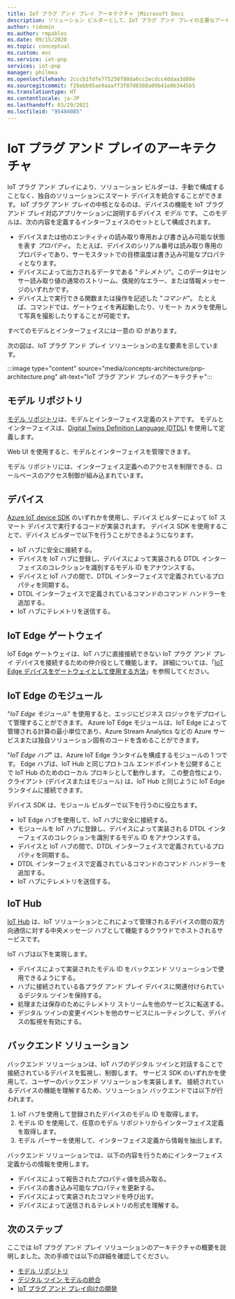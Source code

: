 ```yaml
---
title: IoT プラグ アンド プレイ アーキテクチャ |Microsoft Docs
description: ソリューション ビルダーとして、IoT プラグ アンド プレイの主要なアーキテクチャ要素について理解します。
author: ridomin
ms.author: rmpablos
ms.date: 09/15/2020
ms.topic: conceptual
ms.custom: mvc
ms.service: iot-pnp
services: iot-pnp
manager: philmea
ms.openlocfilehash: 2cccb1fdfe775250f80da6cc2ecdcc4ddaa3d88e
ms.sourcegitcommit: f28ebb95ae9aaaff3f87d8388a09b41e0b3445b5
ms.translationtype: HT
ms.contentlocale: ja-JP
ms.lasthandoff: 03/29/2021
ms.locfileid: "95484085"
---
```

# <a name="iot-plug-and-play-architecture"></a>IoT プラグ アンド プレイのアーキテクチャ

IoT プラグ アンド プレイにより、ソリューション ビルダーは、手動で構成することなく、独自のソリューションにスマート デバイスを統合することができます。 IoT プラグ アンド プレイの中核となるのは、デバイスの機能を IoT プラグ アンド プレイ対応アプリケーションに説明するデバイス _モデル_ です。 このモデルは、次の内容を定義するインターフェイスのセットとして構成されます。

- デバイスまたは他のエンティティの読み取り専用および書き込み可能な状態を表す _プロパティ_。 たとえば、デバイスのシリアル番号は読み取り専用のプロパティであり、サーモスタットでの目標温度は書き込み可能なプロパティとなります。
- デバイスによって出力されるデータである "_テレメトリ_"。このデータはセンサー読み取り値の通常のストリーム、偶発的なエラー、または情報メッセージのいずれかです。
- デバイス上で実行できる関数または操作を記述した "_コマンド_"。 たとえば、コマンドでは、ゲートウェイを再起動したり、リモート カメラを使用して写真を撮影したりすることが可能です。

すべてのモデルとインターフェイスには一意の ID があります。

次の図は、IoT プラグ アンド プレイ ソリューションの主な要素を示しています。

:::image type="content" source="media/concepts-architecture/pnp-architecture.png" alt-text="IoT プラグ アンド プレイのアーキテクチャ":::

## <a name="model-repository"></a>モデル リポジトリ

[モデル リポジトリ](./concepts-model-repository.md)は、モデルとインターフェイス定義のストアです。 モデルとインターフェイスは、[Digital Twins Definition Language (DTDL)](https://github.com/Azure/opendigitaltwins-dtdl) を使用して定義します。

Web UI を使用すると、モデルとインターフェイスを管理できます。

モデル リポジトリには、インターフェイス定義へのアクセスを制限できる、ロールベースのアクセス制御が組み込まれています。

## <a name="devices"></a>デバイス

[Azure IoT device SDK](./libraries-sdks.md) のいずれかを使用し、デバイス ビルダーによって IoT スマート デバイスで実行するコードが実装されます。 デバイス SDK を使用することで、デバイス ビルダーで以下を行うことができるようになります。

- IoT ハブに安全に接続する。
- デバイスを IoT ハブに登録し、デバイスによって実装される DTDL インターフェイスのコレクションを識別するモデル ID をアナウンスする。
- デバイスと IoT ハブの間で、DTDL インターフェイスで定義されているプロパティを同期する。
- DTDL インターフェイスで定義されているコマンドのコマンド ハンドラーを追加する。
- IoT ハブにテレメトリを送信する。

## <a name="iot-edge-gateway"></a>IoT Edge ゲートウェイ

IoT Edge ゲートウェイは、IoT ハブに直接接続できない IoT プラグ アンド プレイ デバイスを接続するための仲介役として機能します。 詳細については、「[IoT Edge デバイスをゲートウェイとして使用する方法](../iot-edge/iot-edge-as-gateway.md)」を参照してください。

## <a name="iot-edge-modules"></a>IoT Edge のモジュール

"_IoT Edge モジュール_" を使用すると、エッジにビジネス ロジックをデプロイして管理することができます。 Azure IoT Edge モジュールは、IoT Edge によって管理される計算の最小単位であり、Azure Stream Analytics などの Azure サービスまたは独自ソリューション固有のコードを含めることができます。

"_IoT Edge ハブ_" は、Azure IoT Edge ランタイムを構成するモジュールの 1 つです。 Edge ハブは、IoT Hub と同じプロトコル エンドポイントを公開することで IoT Hub のためのローカル プロキシとして動作します。 この整合性により、クライアント (デバイスまたはモジュール) は、IoT Hub と同じように IoT Edge ランタイムに接続できます。

デバイス SDK は、モジュール ビルダーで以下を行うのに役立ちます。

- IoT Edge ハブを使用して、IoT ハブに安全に接続する。
- モジュールを IoT ハブに登録し、デバイスによって実装される DTDL インターフェイスのコレクションを識別するモデル ID をアナウンスする。
- デバイスと IoT ハブの間で、DTDL インターフェイスで定義されているプロパティを同期する。
- DTDL インターフェイスで定義されているコマンドのコマンド ハンドラーを追加する。
- IoT ハブにテレメトリを送信する。

## <a name="iot-hub"></a>IoT Hub

[IoT Hub](../iot-hub/about-iot-hub.md) は、IoT ソリューションとこれによって管理されるデバイスの間の双方向通信に対する中央メッセージ ハブとして機能するクラウドでホストされるサービスです。

IoT ハブは以下を実現します。

- デバイスによって実装されたモデル ID をバックエンド ソリューションで使用できるようにする。
- ハブに接続されている各プラグ アンド プレイ デバイスに関連付けられているデジタル ツインを保持する。
- 処理または保存のためにテレメトリ ストリームを他のサービスに転送する。
- デジタル ツインの変更イベントを他のサービスにルーティングして、デバイスの監視を有効にする。

## <a name="backend-solution"></a>バックエンド ソリューション

バックエンド ソリューションは、IoT ハブのデジタル ツインと対話することで接続されているデバイスを監視し、制御します。 サービス SDK のいずれかを使用して、ユーザーのバックエンド ソリューションを実装します。 接続されているデバイスの機能を理解するため、ソリューション バックエンドでは以下が行われます。

1. IoT ハブを使用して登録されたデバイスのモデル ID を取得します。
1. モデル ID を使用して、任意のモデル リポジトリからインターフェイス定義を取得します。
1. モデル パーサーを使用して、インターフェイス定義から情報を抽出します。

バックエンド ソリューションでは、以下の内容を行うためにインターフェイス定義からの情報を使用します。

- デバイスによって報告されたプロパティ値を読み取る。
- デバイスの書き込み可能なプロパティを更新する。
- デバイスによって実装されたコマンドを呼び出す。
- デバイスによって送信されるテレメトリの形式を理解する。

## <a name="next-steps"></a>次のステップ

ここでは IoT プラグ アンド プレイ ソリューションのアーキテクチャの概要を説明しました。次の手順では以下の詳細を確認してください。

- [モデル リポジトリ](./concepts-model-repository.md)
- [デジタル ツイン モデルの統合](./concepts-model-discovery.md)
- [IoT プラグ アンド プレイ向けの開発](./concepts-developer-guide-device.md)
